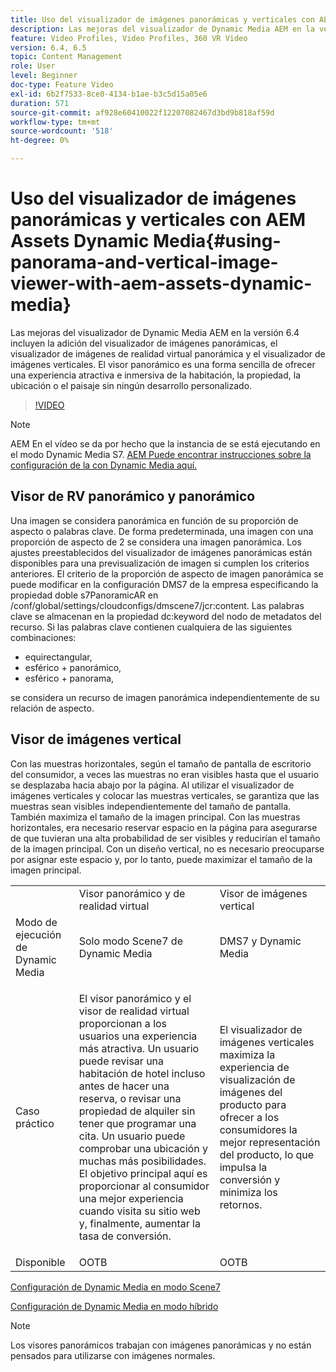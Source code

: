 ```yaml
---
title: Uso del visualizador de imágenes panorámicas y verticales con AEM Assets Dynamic Media
description: Las mejoras del visualizador de Dynamic Media AEM en la versión 6.4 incluyen la adición del visualizador de imágenes panorámicas, el visualizador de imágenes de realidad virtual panorámica y el visualizador de imágenes verticales. El visor panorámico es una forma sencilla de ofrecer una experiencia atractiva e inmersiva de la habitación, la propiedad, la ubicación o el paisaje sin ningún desarrollo personalizado.
feature: Video Profiles, Video Profiles, 360 VR Video
version: 6.4, 6.5
topic: Content Management
role: User
level: Beginner
doc-type: Feature Video
exl-id: 6b2f7533-8ce0-4134-b1ae-b3c5d15a05e6
duration: 571
source-git-commit: af928e60410022f12207082467d3bd9b818af59d
workflow-type: tm+mt
source-wordcount: '518'
ht-degree: 0%

---
```


# Uso del visualizador de imágenes panorámicas y verticales con AEM Assets Dynamic Media{#using-panorama-and-vertical-image-viewer-with-aem-assets-dynamic-media}

Las mejoras del visualizador de Dynamic Media AEM en la versión 6.4 incluyen la adición del visualizador de imágenes panorámicas, el visualizador de imágenes de realidad virtual panorámica y el visualizador de imágenes verticales. El visor panorámico es una forma sencilla de ofrecer una experiencia atractiva e inmersiva de la habitación, la propiedad, la ubicación o el paisaje sin ningún desarrollo personalizado.

>[!VIDEO](https://video.tv.adobe.com/v/24156?quality=12&learn=on)

>[!NOTE]
>
>AEM En el vídeo se da por hecho que la instancia de se está ejecutando en el modo Dynamic Media S7. [AEM Puede encontrar instrucciones sobre la configuración de la con Dynamic Media aquí.](https://helpx.adobe.com/es/experience-manager/6-3/assets/using/config-dynamic-fp-14410.html)

## Visor de RV panorámico y panorámico

Una imagen se considera panorámica en función de su proporción de aspecto o palabras clave. De forma predeterminada, una imagen con una proporción de aspecto de 2 se considera una imagen panorámica. Los ajustes preestablecidos del visualizador de imágenes panorámicas están disponibles para una previsualización de imagen si cumplen los criterios anteriores. El criterio de la proporción de aspecto de imagen panorámica se puede modificar en la configuración DMS7 de la empresa especificando la propiedad doble s7PanoramicAR en /conf/global/settings/cloudconfigs/dmscene7/jcr:content. Las palabras clave se almacenan en la propiedad dc:keyword del nodo de metadatos del recurso. Si las palabras clave contienen cualquiera de las siguientes combinaciones:

* equirectangular,
* esférico + panorámico,
* esférico + panorama,

se considera un recurso de imagen panorámica independientemente de su relación de aspecto.

## Visor de imágenes vertical

Con las muestras horizontales, según el tamaño de pantalla de escritorio del consumidor, a veces las muestras no eran visibles hasta que el usuario se desplazaba hacia abajo por la página. Al utilizar el visualizador de imágenes verticales y colocar las muestras verticales, se garantiza que las muestras sean visibles independientemente del tamaño de pantalla. También maximiza el tamaño de la imagen principal. Con las muestras horizontales, era necesario reservar espacio en la página para asegurarse de que tuvieran una alta probabilidad de ser visibles y reducirían el tamaño de la imagen principal. Con un diseño vertical, no es necesario preocuparse por asignar este espacio y, por lo tanto, puede maximizar el tamaño de la imagen principal.

<table> 
 <tbody>
  <tr>
   <td> </td>
   <td>Visor panorámico y de realidad virtual</td>
   <td>Visor de imágenes vertical</td>
  </tr>
  <tr>
   <td>Modo de ejecución de Dynamic Media</td>
   <td>Solo modo Scene7 de Dynamic Media</td>
   <td>DMS7 y Dynamic Media</td>
  </tr>
  <tr>
   <td>Caso práctico</td>
   <td><p>El visor panorámico y el visor de realidad virtual proporcionan a los usuarios una experiencia más atractiva. Un usuario puede revisar una habitación de hotel incluso antes de hacer una reserva, o revisar una propiedad de alquiler sin tener que programar una cita. Un usuario puede comprobar una ubicación y muchas más posibilidades. El objetivo principal aquí es proporcionar al consumidor una mejor experiencia cuando visita su sitio web y, finalmente, aumentar la tasa de conversión.</p> <p> </p> </td> 
   <td><p>El visualizador de imágenes verticales maximiza la experiencia de visualización de imágenes del producto para ofrecer a los consumidores la mejor representación del producto, lo que impulsa la conversión y minimiza los retornos.</p> <p> </p> </td>
  </tr>
  <tr>
   <td>Disponible </td>
   <td>OOTB</td>
   <td>OOTB</td>
  </tr>
 </tbody>
</table>

[Configuración de Dynamic Media en modo Scene7](https://helpx.adobe.com/experience-manager/6-5/assets/using/config-dms7.html)

[Configuración de Dynamic Media en modo híbrido](https://helpx.adobe.com/experience-manager/6-5/assets/using/config-dynamic.html)

>[!NOTE]
>
>Los visores panorámicos trabajan con imágenes panorámicas y no están pensados para utilizarse con imágenes normales.
